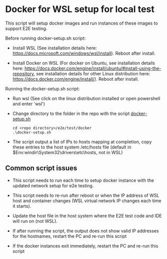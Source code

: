 # Docker for WSL setup for local test

This script will setup docker images and run instances of these images to support E2E testing.

Before running docker-setup.sh script:

- Install WSL (See installation details here: https://docs.microsoft.com/windows/wsl/install). Reboot after install.

- Install Docker on WSL (For docker on Ubuntu, see installation details here: https://docs.docker.com/engine/install/ubuntu/#install-using-the-repository, see installation details for other Linux distribution here: https://docs.docker.com/engine/install/). Reboot after install.
  
Running the docker-setup.sh script:

- Run wsl (See click on the linux distribution installed or open powershell and enter 'wsl')
  
- Change directory to the folder in the repo with the script [docker-setup.sh](https://github.com/Azure/azure-iot-sdk-java/iot-e2e-tests/docker/docker-setup.sh)
  
  ```Shell
  cd <repo directory>/e2e/test/docker
  .\docker-setup.sh
  ```

- The script output a list of IPs to hosts mapping at completion, copy these entries to the host system /etc/hosts file (default in $Env:windir\System32\drivers\etc\hosts, not in WSL)

## Common script issues

- This script needs to run each time to setup docker instance with the updated network setup for e2e testing.

- This script needs to re-run after reboot or when the IP address of WSL host and container changes (WSL virtual network IP changes each time it starts).

- Update the host file in the host system where the E2E test code and IDE will run on (not WSL).

- If after running the script, the output does not show valid IP addresses for the hostnames, restart the PC and re-run this script

- If the docker instances exit immediately, restart the PC and re-run this script

